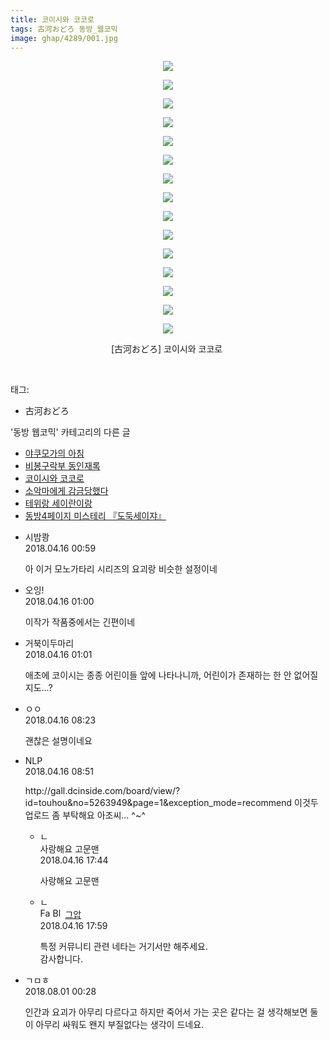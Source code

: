 ```yaml
---
title: 코이시와 코코로
tags: 古河おどろ 동방_웹코믹
image: ghap/4289/001.jpg
---
```

<div class="article">
<p style="text-align: center; clear: none; float: none;"><img src="{{ site.nasurl }}/ghap/4289/001.jpg"/></p>
<p style="text-align: center; clear: none; float: none;"><img src="{{ site.nasurl }}/ghap/4289/002.jpg"/></p>
<p style="text-align: center; clear: none; float: none;"><img src="{{ site.nasurl }}/ghap/4289/003.jpg"/></p>
<p style="text-align: center; clear: none; float: none;"><img src="{{ site.nasurl }}/ghap/4289/004.jpg"/></p>
<p style="text-align: center; clear: none; float: none;"><img src="{{ site.nasurl }}/ghap/4289/005.jpg"/></p>
<p style="text-align: center; clear: none; float: none;"><img src="{{ site.nasurl }}/ghap/4289/006.jpg"/></p>
<p style="text-align: center; clear: none; float: none;"><img src="{{ site.nasurl }}/ghap/4289/007.jpg"/></p>
<p style="text-align: center; clear: none; float: none;"><img src="{{ site.nasurl }}/ghap/4289/008.jpg"/></p>
<p style="text-align: center; clear: none; float: none;"><img src="{{ site.nasurl }}/ghap/4289/009.jpg"/></p>
<p style="text-align: center; clear: none; float: none;"><img src="{{ site.nasurl }}/ghap/4289/010.jpg"/></p>
<p style="text-align: center; clear: none; float: none;"><img src="{{ site.nasurl }}/ghap/4289/011.jpg"/></p>
<p style="text-align: center; clear: none; float: none;"><img src="{{ site.nasurl }}/ghap/4289/012.jpg"/></p>
<p style="text-align: center; clear: none; float: none;"><img src="{{ site.nasurl }}/ghap/4289/013.jpg"/></p>
<p style="text-align: center; clear: none; float: none;"><img src="{{ site.nasurl }}/ghap/4289/014.jpg"/></p>
<p style="text-align: center; clear: none; float: none;"><img src="{{ site.nasurl }}/ghap/4289/015.jpg"/></p>
<p style="text-align: center; clear: none; float: none;">[古河おどろ] 코이시와 코코로 </p>
<p><br/></p>
</div><div class="tagTrail">
<p>태그: </p>
<ul>
<li>古河おどろ</li>
</ul>
</div><div class="another">
<p>'동방 웹코믹' 카테고리의 다른 글</p>
<ul>
<li><a href="/2018-04-18-ghap_4295">야쿠모가의 아침</a></li>
<li><a href="/2018-04-16-ghap_4292">비봉구락부 동인재록</a></li>
<li><a href="/2018-04-15-ghap_4289">코이시와 코코로</a></li>
<li><a href="/2018-04-15-ghap_4285">소악마에게 감금당했다</a></li>
<li><a href="/2018-04-15-ghap_4284">테위랑 세이란이랑</a></li>
<li><a href="/2018-04-09-ghap_4277">동방4페이지 미스테리 『도둑세이쟈』</a></li>
</ul>
</div><div class="cb_module cb_fluid">
<div class="cb_wrt cb_profile">
<div class="comment">
<ul>
<li class="cb_thumb_off" id="comment15239528">
<div class="cb_comment_area">
<div class="cb_info_area">
<div class="cb_section">
<span class="cb_nick_name">시밤쾅</span>
</div>
<div class="cb_section">
<span class="cb_date">2018.04.16 00:59 </span>
</div>
</div>
<div class="cb_dsc_comment">
<p class="cb_dsc">
											아 이거 모노가타리 시리즈의 요괴랑 비슷한 설정이네
										</p>
</div>
</div></li>
<li class="cb_thumb_off" id="comment15239533">
<div class="cb_comment_area">
<div class="cb_info_area">
<div class="cb_section">
<span class="cb_nick_name">오잉!</span>
</div>
<div class="cb_section">
<span class="cb_date">2018.04.16 01:00 </span>
</div>
</div>
<div class="cb_dsc_comment">
<p class="cb_dsc">
											이작가 작품중에서는 긴편이네 
										</p>
</div>
</div></li>
<li class="cb_thumb_off" id="comment15239534">
<div class="cb_comment_area">
<div class="cb_info_area">
<div class="cb_section">
<span class="cb_nick_name">거북이두마리</span>
</div>
<div class="cb_section">
<span class="cb_date">2018.04.16 01:01 </span>
</div>
</div>
<div class="cb_dsc_comment">
<p class="cb_dsc">
											애초에 코이시는 종종 어린이들 앞에 나타나니까, 어린이가 존재하는 한 안 없어질지도...?
										</p>
</div>
</div></li>
<li class="cb_thumb_off" id="comment15239630">
<div class="cb_comment_area">
<div class="cb_info_area">
<div class="cb_section">
<span class="cb_nick_name">ㅇㅇ</span>
</div>
<div class="cb_section">
<span class="cb_date">2018.04.16 08:23 </span>
</div>
</div>
<div class="cb_dsc_comment">
<p class="cb_dsc">
											괜찮은 설명이네요
										</p>
</div>
</div></li>
<li class="cb_thumb_off" id="comment15239641">
<div class="cb_comment_area">
<div class="cb_info_area">
<div class="cb_section">
<span class="cb_nick_name">NLP</span>
</div>
<div class="cb_section">
<span class="cb_date">2018.04.16 08:51 </span>
</div>
</div>
<div class="cb_dsc_comment">
<p class="cb_dsc">
											http://gall.dcinside.com/board/view/?id=touhou&amp;no=5263949&amp;page=1&amp;exception_mode=recommend 이것두 업로드 좀 부탁해요 아조씨... ^~^
										</p>
</div>
<ul>
<li class="cb_thumb_off" id="comment15239818">
<span class="cb_bu_subnode">ㄴ</span>
<div class="cb_comment_area">
<div class="cb_info_area">
<div class="cb_section">
<span class="cb_nick_name">사랑해요 고문맨</span>
</div>
<div class="cb_section">
<span class="cb_date">2018.04.16 17:44 </span>
</div>
</div>
<div class="cb_dsc_comment">
<p class="cb_dsc">
																사랑해요 고문맨
															</p>
</div>
</div>
</li>
<li class="cb_thumb_off" id="comment15239827">
<span class="cb_bu_subnode">ㄴ</span>
<div class="cb_comment_area">
<div class="cb_info_area">
<div class="cb_section">
<span class="cb_nick_name"><img alt="Favicon of https://ghaptouhou.tistory.com" height="16" onerror="this.onerror=null;this.parentNode.removeChild(this)" src="https://ghaptouhou.tistory.com/favicon.ico" width="16"/> <img alt="BlogIcon" height="16" onerror="this.parentNode.removeChild(this)" src="https://ghaptouhou.tistory.com/index.gif" width="16"/> <a href="https://ghaptouhou.tistory.com" onclick="return openLinkInNewWindow(this)"> 그압</a><span class="tistoryProfileLayerTrigger" onclick='TistoryProfile.show(event, this, {"title":"\uc800\uae30 \uc774\uac70 \ub098\uc911\uc5d0 \uc218\uc815 \uac00\ub2a5\ud558\ub098\uc694","url":"https:\/\/ghap.tistory.com","nickname":"\uadf8\uc555","items":[]}); return false;'></span></span>
</div>
<div class="cb_section">
<span class="cb_date">2018.04.16 17:59 </span>
</div>
</div>
<div class="cb_dsc_comment">
<p class="cb_dsc">
																특정 커뮤니티 관련 네타는 거기서만 해주세요.<br/>
감사합니다.
															</p>
</div>
</div>
</li>
</ul>
</div></li>
<li class="cb_thumb_off" id="comment15298021">
<div class="cb_comment_area">
<div class="cb_info_area">
<div class="cb_section">
<span class="cb_nick_name">ㄱㅁㅎ</span>
</div>
<div class="cb_section">
<span class="cb_date">2018.08.01 00:28 </span>
</div>
</div>
<div class="cb_dsc_comment">
<p class="cb_dsc">
											인간과 요괴가 아무리 다르다고 하지만 죽어서 가는 곳은 같다는 걸 생각해보면 둘이 아무리 싸워도 왠지 부질없다는 생각이 드네요.
										</p>
</div>
</div></li>
</ul>
</div>
</div><!-- commentList close -->
</div>